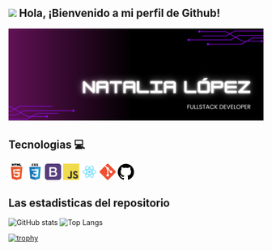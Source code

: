 ## <img src="https://media.giphy.com/media/lGhBlBMIN2XsEteTN3/giphy.gif" width="100"/>    Hola, ¡Bienvenido a mi perfil de Github! 

![Banner de Condor Coders](img/portada_github.png)

## Tecnologias 💻

<div>
 <img height="32" width="32" src="./img/html.png" />
 <img height="32" width="32" src="./img/css.png" />
 <img height="32" width="32" src="./img/bootstrap.png" />
 <img height="32" width="32" src="./img/javascript.png" />
 <img height="32" width="32" src="./img/react.png" />
 <img height="32" width="32" src="./img/git.png" />
 <img height="32" width="32" src="./img/github.png" />
 
</div>

## Las estadisticas del repositorio
![GitHub stats](https://github-readme-stats.vercel.app/api?username=NataliaGabriela&show_icons=true&bg_color=00000000&title_color=9a2edb&icon_color=9a2edb&text_color=ffffff) ![Top Langs](https://github-readme-stats.vercel.app/api/top-langs/?username=NataliaGabriela&layout=compact&theme=dark&title_color=9a2edb)

[![trophy](https://github-profile-trophy.vercel.app/?username=NataliaGabriela&theme=onedark)](https://github.com/ryo-ma/github-profile-trophy)
<!--
**NataliaGabriela/NataliaGabriela** is a ✨ _special_ ✨ repository because its `README.md` (this file) appears on your GitHub profile.

Here are some ideas to get you started:

- 🔭 I’m currently working on ...
- 🌱 I’m currently learning ...
- 👯 I’m looking to collaborate on ...
- 🤔 I’m looking for help with ...
- 💬 Ask me about ...
- 📫 How to reach me: ...
- 😄 Pronouns: ...
- ⚡ Fun fact: ...
-->
